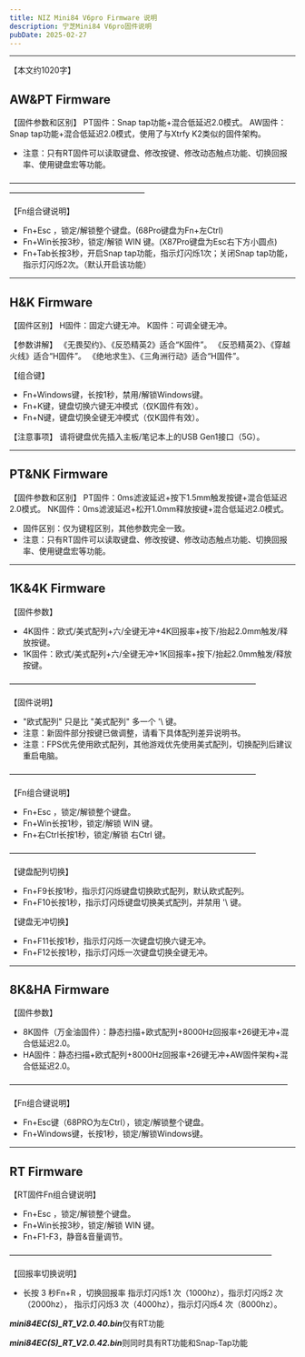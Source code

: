 ```yaml
---
title: NIZ Mini84 V6pro Firmware 说明
description: 宁芝Mini84 V6pro固件说明
pubDate: 2025-02-27
---
```


------

【本文约1020字】

## AW&PT Firmware

【固件参数和区别】
PT固件：Snap tap功能+混合低延迟2.0模式。
AW固件：Snap tap功能+混合低延迟2.0模式，使用了与Xtrfy K2类似的固件架构。

* 注意：只有RT固件可以读取键盘、修改按键、修改动态触点功能、切换回报率、使用键盘宏等功能。


—————————————————————————————————————————————————————


【Fn组合键说明】
- Fn+Esc ，锁定/解锁整个键盘。(68Pro键盘为Fn+左Ctrl)
- Fn+Win长按3秒，锁定/解锁 WIN 键。(X87Pro键盘为Esc右下方小圆点)
- Fn+Tab长按3秒，开启Snap tap功能，指示灯闪烁1次；关闭Snap tap功能，指示灯闪烁2次。（默认开启该功能）



------



## H&K Firmware

【固件区别】
H固件：固定六键无冲。
K固件：可调全键无冲。

【参数讲解】
《无畏契约》、《反恐精英2》适合“K固件”。
《反恐精英2》、《穿越火线》适合“H固件”。
《绝地求生》、《三角洲行动》适合“H固件”。

【组合键】

- Fn+Windows键，长按1秒，禁用/解锁Windows键。
- Fn+K键，键盘切换六键无冲模式（仅K固件有效）。
- Fn+N键，键盘切换全键无冲模式（仅K固件有效）。

【注意事项】
请将键盘优先插入主板/笔记本上的USB Gen1接口（5G）。



------



## PT&NK Firmware

【固件参数和区别】
PT固件：0ms滤波延迟+按下1.5mm触发按键+混合低延迟2.0模式。
NK固件：0ms滤波延迟+松开1.0mm释放按键+混合低延迟2.0模式。

* 固件区别：仅为键程区别，其他参数完全一致。
* 注意：只有RT固件可以读取键盘、修改按键、修改动态触点功能、切换回报率、使用键盘宏等功能。



------



## 1K&4K Firmware

【固件参数】

* 4K固件：欧式/美式配列+六/全键无冲+4K回报率+按下/抬起2.0mm触发/释放按键。
* 1K固件：欧式/美式配列+六/全键无冲+1K回报率+按下/抬起2.0mm触发/释放按键。

———————————————————————————————

【固件说明】

* "欧式配列"  只是比 "美式配列" 多一个  '\  键。
* 注意：新固件部分按键已做调整，请看下具体配列差异说明书。
* 注意：FPS优先使用欧式配列，其他游戏优先使用美式配列，切换配列后建议重启电脑。

———————————————————————————————

【Fn组合键说明】

- Fn+Esc ，锁定/解锁整个键盘。
- Fn+Win长按1秒，锁定/解锁 WIN 键。
- Fn+右Ctrl长按1秒，锁定/解锁 右Ctrl 键。

———————————————————————————————

【键盘配列切换】

- Fn+F9长按1秒，指示灯闪烁键盘切换欧式配列，默认欧式配列。
- Fn+F10长按1秒，指示灯闪烁键盘切换美式配列，并禁用 '\  键。

【键盘无冲切换】

- Fn+F11长按1秒，指示灯闪烁一次键盘切换六键无冲。
- Fn+F12长按1秒，指示灯闪烁一次键盘切换全键无冲。



------



## 8K&HA Firmware

【固件参数】
* 8K固件（万金油固件）：静态扫描+欧式配列+8000Hz回报率+26键无冲+混合低延迟2.0。
* HA固件：静态扫描+欧式配列+8000Hz回报率+26键无冲+AW固件架构+混合低延迟2.0。

———————————————————————————————————

【Fn组合键说明】
- Fn+Esc键（68PRO为左Ctrl），锁定/解锁整个键盘。
- Fn+Windows键，长按1秒，锁定/解锁Windows键。



------



## RT Firmware

【RT固件Fn组合键说明】
- Fn+Esc ，锁定/解锁整个键盘。
- Fn+Win长按3秒，锁定/解锁 WIN 键。
- Fn+F1-F3，静音&音量调节。


—————————————————————————————————


【回报率切换说明】
- 长按 3 秒Fn+R ，切换回报率
  指示灯闪烁1 次（1000hz），指示灯闪烁2 次（2000hz），
  指示灯闪烁3 次（4000hz），指示灯闪烁4 次（8000hz）。

***mini84EC(S)_RT_V2.0.40.bin***仅有RT功能

***mini84EC(S)_RT_V2.0.42.bin***则同时具有RT功能和Snap-Tap功能

